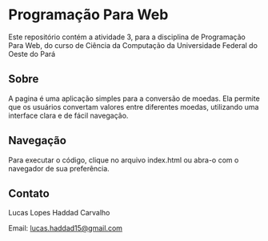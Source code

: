 # Programação Para Web

Este repositório contém a atividade 3, para a disciplina de Programação Para Web, do curso de Ciência da Computação da Universidade Federal do Oeste do Pará

## Sobre
A pagina é uma aplicação simples para a conversão de moedas. Ela permite que os usuários convertam valores entre diferentes moedas, utilizando uma interface clara e de fácil navegação.

## Navegação

 Para executar o código, clique no arquivo index.html ou abra-o com o navegador de sua preferência.

    

## Contato

Lucas Lopes Haddad Carvalho 

Email: lucas.haddad15@gmail.com  
